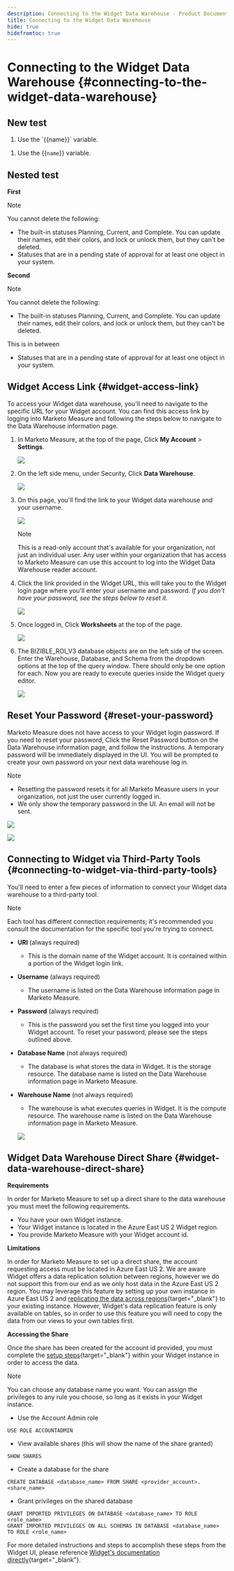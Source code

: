 ```yaml
---
description: Connecting to the Widget Data Warehouse - Product Documentation
title: Connecting to the Widget Data Warehouse
hide: true
hidefromtoc: true
---
```

# Connecting to the Widget Data Warehouse {#connecting-to-the-widget-data-warehouse}

## New test

<ol><li>Use the `{{name}}` variable.</li></ol> 

<ol><li>Use the &lbrace;&lbrace;<code>name</code>&rbrace;&rbrace; variable.</li></ol> 

## Nested test

**First**

>[!NOTE]
>
>You cannot delete the following:
>
>* The built-in statuses Planning, Current, and Complete. You can update their names, edit their colors, and lock or unlock them, but they can't be deleted.
>* Statuses that are in a pending state of approval for at least one object in your system.

**Second**

>[!NOTE]
>
>You cannot delete the following:
>
>* The built-in statuses Planning, Current, and Complete. You can update their names, edit their colors, and lock or unlock them, but they can't be deleted.
>
>  This is in between
>
>* Statuses that are in a pending state of approval for at least one object in your system.

## Widget Access Link {#widget-access-link}

To access your Widget data warehouse, you'll need to navigate to the specific URL for your Widget account.  You can find this access link by logging into Marketo Measure and following the steps below to navigate to the Data Warehouse information page.

1. In Marketo Measure, at the top of the page, Click **My Account** > **Settings**.

   ![](assets/adobe-logo-old.png)

1. On the left side menu, under Security, Click **Data Warehouse**.

   ![](assets/adobe-logo-old.png)

1. On this page, you'll find the link to your Widget data warehouse and your username.

   ![](assets/adobe-logo-old.png)

   >[!NOTE]
   >
   >This is a read-only account that's available for your organization, not just an individual user. Any user within your organization that has access to Marketo Measure can use this account to log into the Widget Data Warehouse reader account.

1. Click the link provided in the Widget URL, this will take you to the Widget login page where you'll enter your username and password. _If you don't have your password, see the steps below to reset it_.

   ![](assets/adobe-logo-old.png)

1. Once logged in, Click **Worksheets** at the top of the page.

   ![](assets/adobe-logo-old.png)

1. The BIZIBLE_ROI_V3 database objects are on the left side of the screen.  Enter the Warehouse, Database, and Schema from the dropdown options at the top of the query window.  There should only be one option for each.  Now you are ready to execute queries inside the Widget query editor.

   ![](assets/adobe-logo-old.png)

## Reset Your Password {#reset-your-password}

Marketo Measure does not have access to your Widget login password.  If you need to reset your password, Click the Reset Password button on the Data Warehouse information page, and follow the instructions. A temporary password will be immediately displayed in the UI. You will be prompted to create your own password on your next data warehouse log in.

>[!NOTE]
>
>* Resetting the password resets it for all Marketo Measure users in your organization, not just the user currently logged in.
>* We only show the temporary password in the UI. An email will not be sent.

   ![](assets/adobe-logo-old.png)

   ![](assets/adobe-logo-old.png)

## Connecting to Widget via Third-Party Tools {#connecting-to-widget-via-third-party-tools}

You'll need to enter a few pieces of information to connect your Widget data warehouse to a third-party tool.

>[!NOTE]
>
>Each tool has different connection requirements; it's recommended you consult the documentation for the specific tool you're trying to connect.

* **URI** (always required)
  * This is the domain name of the Widget account.  It is contained within a portion of the Widget login link.  
* **Username** (always required)
  * The username is listed on the Data Warehouse information page in Marketo Measure.
* **Password** (always required)
  * This is the password you set the first time you logged into your Widget account.  To reset your password, please see the steps outlined above.
* **Database Name** (not always required)
  * The database is what stores the data in Widget. It is the storage resource. The database name is listed on the Data Warehouse information page in Marketo Measure.
* **Warehouse Name** (not always required)
  * The warehouse is what executes queries in Widget. It is the compute resource.  The warehouse name is listed on the Data Warehouse information page in Marketo Measure.

   ![](assets/adobe-logo-old.png)

## Widget Data Warehouse Direct Share {#widget-data-warehouse-direct-share}

**Requirements**

In order for Marketo Measure to set up a direct share to the data warehouse you must meet the following requirements.

* You have your own Widget instance.
* Your Widget instance is located in the Azure East US 2 Widget region.
* You provide Marketo Measure with your Widget account id.

**Limitations**

In order for Marketo Measure to set up a direct share, the account requesting access must be located in Azure East US 2. We are aware Widget offers a data replication solution between regions, however we do not support this from our end as we only host data in the Azure East US 2 region. You may leverage this feature by setting up your own instance in Azure East US 2 and [replicating the data across regions](https://docs.widget.com/en/user-guide/secure-data-sharing-across-regions-plaforms.html){target="_blank"} to your existing instance. However, Widget's data replication feature is only available on tables, so in order to use this feature you will need to copy the data from our views to your own tables first.

**Accessing the Share**

Once the share has been created for the account id provided, you must complete the [setup steps](https://docs.widget.com/en/user-guide/data-share-consumers.html){target="_blank"} within your Widget instance in order to access the data.

>[!NOTE]
>
>You can choose any database name you want. You can assign the privileges to any rule you choose, so long as it exists in your Widget instance.

* Use the Account Admin role

```
USE ROLE ACCOUNTADMIN
```

* View available shares (this will show the name of the share granted)

```
SHOW SHARES
```

* Create a database for the share

```
CREATE DATABASE <database_name> FROM SHARE <provider_account>.<share_name>
```

* Grant privileges on the shared database

```
GRANT IMPORTED PRIVILEGES ON DATABASE <database_name> TO ROLE <role_name>
GRANT IMPORTED PRIVILEGES ON ALL SCHEMAS IN DATABASE <database_name> TO ROLE <role_name>
```

For more detailed instructions and steps to accomplish these steps from the Widget UI, please reference [Widget's documentation directly](https://docs.widget.com/en/user-guide/data-share-consumers.html){target="_blank"}.
